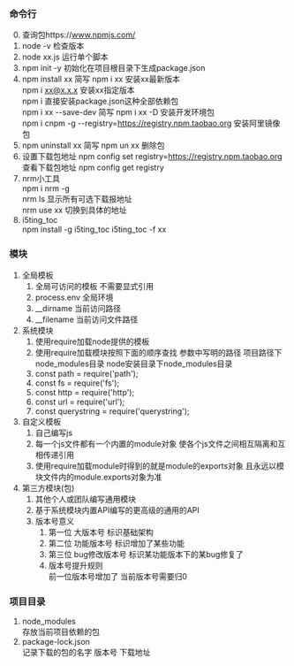 ### 命令行
0. 查询包https://www.npmjs.com/
1. node -v  检查版本
2. node xx.js   运行单个脚本
3. npm init -y  初始化在项目根目录下生成package.json
4. npm install xx  简写 npm i xx  安装xx最新版本  
    npm i xx@x.x.x  安装xx指定版本  
    npm i  直接安装package.json这种全部依赖包  
    npm i xx --save-dev 简写 npm i xx -D    安装开发环境包  
    npm i cnpm -g --registry=https://registry.npm.taobao.org    安装阿里镜像包   
5. npm uninstall xx 简写 npm un xx  删除包
6. 设置下载包地址 npm config set registry=https://registry.npm.taobao.org  
    查看下载包地址 npm config get registry
7. nrm小工具  
    npm i nrm -g  
    nrm ls  显示所有可选下载报地址  
    nrm use xx 切换到具体的地址
8. i5ting_toc  
    npm install -g i5ting_toc
    i5ting_toc -f xx
### 模块
1. 全局模板
    1. 全局可访问的模板 不需要显式引用
    2. process.env 全局环境
    3. __dirname   当前访问路径
    4. __filename   当前访问文件路径
2. 系统模块
    1. 使用require加载node提供的模板
    2. 使用require加载模块按照下面的顺序查找
        参数中写明的路径
        项目路径下node_modules目录
        node安装目录下node_modules目录
    4. const path = require('path');
    5. const fs = require('fs');
    6. const http = require('http');
    7. const url = require('url');
    8. const querystring = require('querystring');
3. 自定义模板
    1. 自己编写js
    2. 每一个js文件都有一个内置的module对象 使各个js文件之间相互隔离和互相传递引用
    4. 使用require加载module时得到的就是module的exports对象 且永远以模块文件内的module.exports对象为准
4. 第三方模块(包)
    1. 其他个人或团队编写通用模块
    2. 基于系统模块内置API编写的更高级的通用的API
    3. 版本号意义
        1. 第一位 大版本号 标识基础架构
        2. 第二位 功能版本号 标识增加了某些功能
        3. 第三位 bug修改版本号 标识某功能版本下的某bug修复了
        4. 版本号提升规则  
            前一位版本号增加了 当前版本号需要归0
### 项目目录
1. node_modules  
    存放当前项目依赖的包
2. package-lock.json   
    记录下载的包的名字 版本号 下载地址